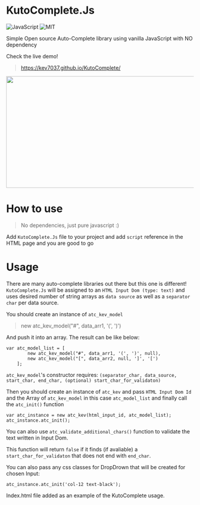 # KutoComplete.Js
![JavaScript](https://img.shields.io/badge/javascript-%23323330.svg?style=for-the-badge&logo=javascript&logoColor=%23F7DF1E)
![MIT](https://img.shields.io/github/license/Ileriayo/markdown-badges?style=for-the-badge)

Simple Open source Auto-Complete library using vanilla JavaScript with NO dependency

Check the live demo!

> https://kev7037.github.io/KutoComplete/

<img src="https://github.com/kev7037/KutoComplete.Js/blob/main/KutoComplete_demo.gif" width="800" height="300" />

# How to use
> No dependencies, just pure javascript :)

Add `KutoComplete.Js` file to your project and add `script` reference in the HTML page and you are good to go

# Usage

There are many auto-complete libraries out there but this one is different!
`KutoComplete.Js` will be assigned to an `HTML Input Dom (type: text)` and uses desired number of string arrays as `data source` as well as a `separator char` per data source.

You should create an instance of `atc_kev_model`
> new atc_kev_model("#", data_arr1, '(', ')')

And push it into an array. The result can be like below:

    var atc_model_list = [
            new atc_kev_model("#", data_arr1, '(', ')', null),
            new atc_kev_model("[", data_arr2, null, ']', '[')
        ];

`atc_kev_model`'s constructor requires: `(separator_char, data_source, start_char, end_char, (optional) start_char_for_validaton)`

Then you should create an instance of `atc_kev` and pass `HTML Input Dom Id` and the Array of `atc_kev_model` in this case `atc_model_list` and finally call the `atc_init()` function

    var atc_instance = new atc_kev(html_input_id, atc_model_list);
    atc_instance.atc_init();
    
You can also use `atc_validate_additional_chars()` function to validate the text written in Input Dom.

This function will return `false` if it finds (if avaliable) a `start_char_for_validaton` that does not end with `end_char`.

You can also pass any css classes for DropDrown that will be created for chosen Input:

    atc_instance.atc_init('col-12 text-black');
    
Index.html file added as an example of the KutoComplete usage.
